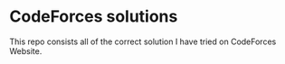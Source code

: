 # CodeForces solutions
This repo consists all of the correct solution I have tried on CodeForces Website.
